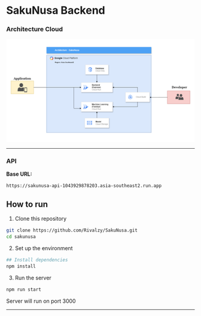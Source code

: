 # SakuNusa Backend

### Architecture Cloud
![](assets/Architecture_cloud.png)

---
### API
**Base URL:**
```
https://sakunusa-api-1043929878203.asia-southeast2.run.app
```

## How to run

1. Clone this repository
   
```bash
git clone https://github.com/Rivalzy/SakuNusa.git
cd sakunusa
```
2. Set up the environment
   
```bash
## Install dependencies
npm install
```

3. Run the server

```bash
npm run start
```
Server will run on port 3000

---
